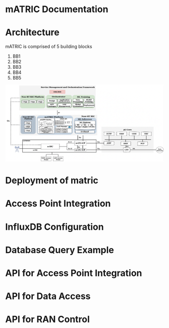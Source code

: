 # mATRIC Documentation
# Architecture

mATRIC is comprised of 5 building blocks

1. BB1
2. BB2
3. BB3
4. BB4
5. BB5
 
![alt text](/matric.png)

# Deployment of matric

# Access Point Integration

# InfluxDB Configuration

# Database Query Example

# API for Access Point Integration

# API for Data Access

# API for RAN Control
